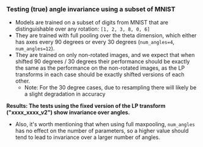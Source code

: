 ### Testing (true) angle invariance using a subset of MNIST
- Models are trained on a subset of digits from MNIST that are distinguishable over any rotation: `[1, 2, 3, 8, 0, 6]`
- They are trained with full pooling over the theta dimension, which either has axes every 90 degrees or every 30 degrees (`num_angles=4`, `num_angles=12`).
- They are trained on only non-rotated images, and we expect that when shifted 90 degrees / 30 degrees their performance should be exactly the same as the performance on the non-rotated images, as the LP transforms in each case should be exactly shifted versions of each other.
  - Note: For the 30 degree cases, due to resampling there will likely be a slight degradation in accuracy

**Results: The tests using the fixed version of the LP transform ("xxxx_xxxx_v2") show invariance over angles.**
- Also, it's worth mentioning that when using full maxpooling, `num_angles` has no effect on the number of parameters, so a higher value should tend to lead to invariance over a larger number of angles.
